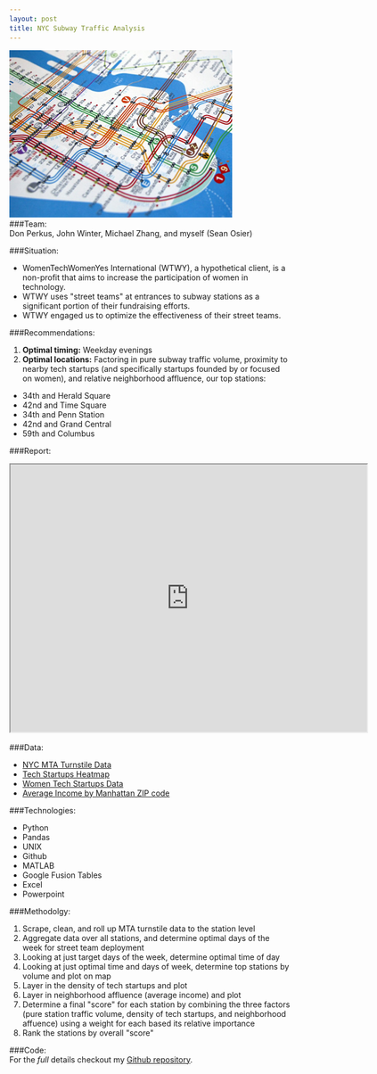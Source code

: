 ```yaml
---
layout: post
title: NYC Subway Traffic Analysis
---
```


![NYC Subway](/images/subway.jpg "NYC Subway")  
###Team:  
Don Perkus, John Winter, Michael Zhang, and myself (Sean Osier)

###Situation:  
- WomenTechWomenYes International (WTWY), a hypothetical client, is a non-profit that aims to increase the participation of women in technology.  
- WTWY uses "street teams" at entrances to subway stations as a significant portion of their fundraising efforts.  
- WTWY engaged us to optimize the effectiveness of their street teams.  

###Recommendations:  
 1. **Optimal timing:** Weekday evenings  
 2. **Optimal locations:** Factoring in pure subway traffic volume, proximity to nearby tech startups (and specifically  startups founded by or focused on women), and relative neighborhood affluence, our top stations:  
 - 34th and Herald Square  
 - 42nd and Time Square  
 - 34th and Penn Station  
 - 42nd and Grand Central  
 - 59th and Columbus  

###Report:  
<iframe src="https://drive.google.com/a/seanosier.com/file/d/0B90v2XyX9nIARzZiQWUtQ2E1R1k/preview" width="640" height="480"></iframe>

###Data:  
 - [NYC MTA Turnstile Data](http://web.mta.info/developers/turnstile.html)  
 - [Tech Startups Heatmap](http://www.1776.vc/reports/innovation-that-matters/)  
 - [Women Tech Startups Data](https://www.cbinsights.com)  
 - [Average Income by Manhattan ZIP code](http://zipatlas.com/us/ny/new-york/zip-code-comparison/average-income-per-person.htm)  

###Technologies:  
 - Python  
 - Pandas  
 - UNIX  
 - Github  
 - MATLAB  
 - Google Fusion Tables  
 - Excel  
 - Powerpoint  

###Methodolgy:  
 1. Scrape, clean, and roll up MTA turnstile data to the station level  
 2. Aggregate data over all stations, and determine optimal days of the week for street team deployment  
 3. Looking at just target days of the week, determine optimal time of day  
 4. Looking at just optimal time and days of week, determine top stations by volume and plot on map  
 5. Layer in the density of tech startups and plot  
 6. Layer in neighborhood affluence (average income) and plot  
 7. Determine a final "score" for each station by combining the three factors (pure station traffic volume, density of tech startups, and neighborhood affuence) using a weight for each based its relative importance  
 8. Rank the stations by overall "score"  

###Code:  
For the _full_ details checkout my [Github repository](https://github.com/sosier/NYC_Subway_Traffic_Analysis).

